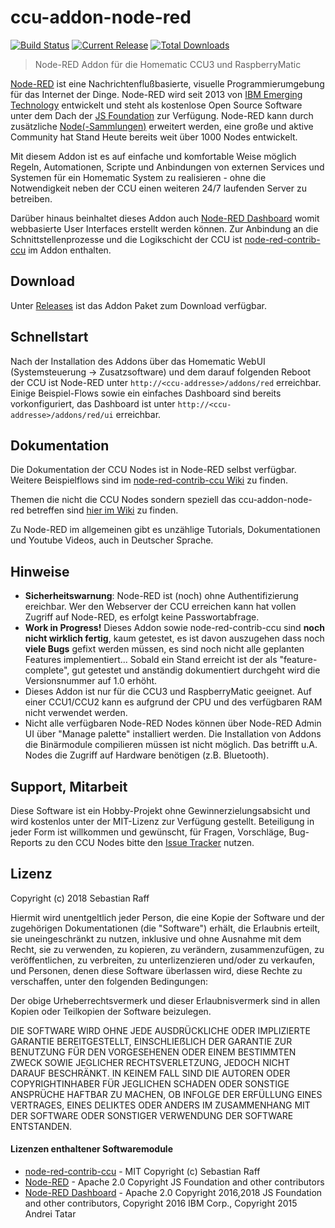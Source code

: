 # ccu-addon-node-red

[![Build Status](https://travis-ci.org/hobbyquaker/ccu-addon-node-red.svg?branch=master)](https://travis-ci.org/hobbyquaker/ccu-addon-node-red)
[![Current Release](https://img.shields.io/github/release/hobbyquaker/ccu-addon-node-red.svg)](https://github.com/hobbyquaker/ccu-addon-node-red/releases/latest)
[![Total Downloads](https://img.shields.io/github/downloads/hobbyquaker/ccu-addon-node-red/total.svg)]()

> Node-RED Addon für die Homematic CCU3 und RaspberryMatic

[Node-RED](https://nodered.org/about/) ist eine Nachrichtenflußbasierte, visuelle Programmierumgebung für das Internet 
der Dinge. Node-RED wird seit 2013 von [IBM Emerging Technology](https://emerging-technology.co.uk/technologies/) 
entwickelt und steht als kostenlose Open Source Software unter dem Dach der [JS Foundation](https://js.foundation/) zur 
Verfügung. Node-RED kann durch zusätzliche [Node(-Sammlungen)](https://flows.nodered.org) erweitert werden, eine große 
und aktive Community hat Stand Heute bereits weit über 1000 Nodes entwickelt.

Mit diesem Addon ist es auf einfache und komfortable Weise möglich Regeln, Automationen, Scripte und Anbindungen von 
externen Services und Systemen für ein Homematic System zu realisieren - ohne die Notwendigkeit neben der CCU einen 
weiteren 24/7 laufenden Server zu betreiben.

Darüber hinaus beinhaltet dieses Addon auch [Node-RED Dashboard](https://github.com/node-red/node-red-dashboard) womit
webbasierte User Interfaces erstellt werden können. Zur Anbindung an die Schnittstellenprozesse und die Logikschicht der 
CCU ist [node-red-contrib-ccu](https://github.com/hobbyquaker/node-red-contrib-ccu) im Addon enthalten. 


## Download

Unter [Releases](https://github.com/hobbyquaker/ccu-addon-node-red/releases) ist das Addon Paket zum Download verfügbar.


## Schnellstart

Nach der Installation des Addons über das Homematic WebUI (Systemsteuerung -> Zusatzsoftware) und dem darauf folgenden 
Reboot der CCU ist Node-RED unter `http://<ccu-addresse>/addons/red` erreichbar. Einige Beispiel-Flows sowie ein 
einfaches Dashboard sind bereits vorkonfiguriert, das Dashboard ist unter `http://<ccu-addresse>/addons/red/ui` 
erreichbar.


## Dokumentation

Die Dokumentation der CCU Nodes ist in Node-RED selbst verfügbar. Weitere Beispielflows sind im 
[node-red-contrib-ccu Wiki](https://github.com/hobbyquaker/node-red-contrib-ccu/wiki) zu finden.

Themen die nicht die CCU Nodes sondern speziell das ccu-addon-node-red betreffen sind 
[hier im Wiki](https://github.com/hobbyquaker/ccu-addon-node-red/wiki) zu finden.

Zu Node-RED im allgemeinen gibt es unzählige Tutorials, Dokumentationen und Youtube Videos, auch in Deutscher Sprache.


## Hinweise

* __Sicherheitswarnung__: Node-RED ist (noch) ohne Authentifizierung ereichbar. Wer den Webserver der CCU erreichen
kann hat vollen Zugriff auf Node-RED, es erfolgt keine Passwortabfrage.
* __Work in Progress!__ Dieses Addon sowie node-red-contrib-ccu sind __noch nicht wirklich fertig__, kaum getestet, 
es ist davon auszugehen dass noch __viele Bugs__ gefixt werden müssen, es sind noch nicht alle geplanten Features 
implementiert... Sobald ein Stand erreicht ist der als "feature-complete", gut getestet und anständig dokumentiert
durchgeht wird die Versionsnummer auf 1.0 erhöht.
* Dieses Addon ist nur für die CCU3 und RaspberryMatic geeignet. Auf einer CCU1/CCU2 kann es aufgrund der CPU und des 
verfügbaren RAM nicht verwendet werden.
* Nicht alle verfügbaren Node-RED Nodes können über Node-RED Admin UI über "Manage palette" installiert werden. Die 
Installation von Addons die Binärmodule compilieren müssen ist nicht möglich. Das betrifft u.A. Nodes die Zugriff auf 
Hardware benötigen (z.B. Bluetooth).


## Support, Mitarbeit

Diese Software ist ein Hobby-Projekt ohne Gewinnerzielungsabsicht und wird kostenlos unter der MIT-Lizenz zur
Verfügung gestellt. Beteiligung in jeder Form ist willkommen und gewünscht, für Fragen, Vorschläge, Bug-Reports zu den
CCU Nodes bitte den [Issue Tracker](https://github.com/hobbyquaker/node-red-contrib-ccu/issues) nutzen.


## Lizenz

Copyright (c) 2018 Sebastian Raff

Hiermit wird unentgeltlich jeder Person, die eine Kopie der Software und der zugehörigen Dokumentationen (die
"Software") erhält, die Erlaubnis erteilt, sie uneingeschränkt zu nutzen, inklusive und ohne Ausnahme mit dem Recht, sie
zu verwenden, zu kopieren, zu verändern, zusammenzufügen, zu veröffentlichen, zu verbreiten, zu unterlizenzieren 
und/oder zu verkaufen, und Personen, denen diese Software überlassen wird, diese Rechte zu verschaffen, unter den 
folgenden Bedingungen:

Der obige Urheberrechtsvermerk und dieser Erlaubnisvermerk sind in allen Kopien oder Teilkopien der Software beizulegen.

DIE SOFTWARE WIRD OHNE JEDE AUSDRÜCKLICHE ODER IMPLIZIERTE GARANTIE BEREITGESTELLT, EINSCHLIEẞLICH DER GARANTIE ZUR 
BENUTZUNG FÜR DEN VORGESEHENEN ODER EINEM BESTIMMTEN ZWECK SOWIE JEGLICHER RECHTSVERLETZUNG, JEDOCH NICHT DARAUF 
BESCHRÄNKT. IN KEINEM FALL SIND DIE AUTOREN ODER COPYRIGHTINHABER FÜR JEGLICHEN SCHADEN ODER SONSTIGE ANSPRÜCHE HAFTBAR
ZU MACHEN, OB INFOLGE DER ERFÜLLUNG EINES VERTRAGES, EINES DELIKTES ODER ANDERS IM ZUSAMMENHANG MIT DER SOFTWARE ODER 
SONSTIGER VERWENDUNG DER SOFTWARE ENTSTANDEN.


#### Lizenzen enthaltener Softwaremodule

* [node-red-contrib-ccu](https://github.com/hobbyquaker/node-red-contrib-ccu) - MIT Copyright (c) Sebastian Raff
* [Node-RED](https://github.com/node-red/node-red/blob/master/LICENSE) - Apache 2.0 Copyright JS Foundation and other 
contributors
* [Node-RED Dashboard](https://github.com/node-red/node-red-dashboard/blob/master/LICENSE) - Apache 2.0 Copyright 
2016,2018 JS Foundation and other contributors, Copyright 2016 IBM Corp., Copyright 2015 Andrei Tatar
